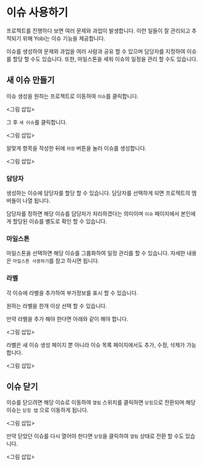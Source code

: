 # 이슈 사용하기

프로젝트를 진행하다 보면 여러 문제와 과업이 발생합니다. 이런 일들이 잘 관리되고 추적되기 위해 Yobi는 이슈 기능을 제공합니다.

이슈를 생성하여 문제와 과업을 여러 사람과 공유 할 수 있으며 담당자를 지정하여 이슈를 할당 할 수도 있습니다. 또한, 마일스톤을 세워 이슈의 일정을 관리 할 수도 있습니다.

## 새 이슈 만들기

이슈 생성을 원하는 프로젝트로 이동하여 `이슈`를 클릭합니다.

<그림 삽입>

그 후 `새 이슈`를 클릭합니다.

<그림 삽입>

알맞게 항목을 작성한 뒤에 `저장` 버튼을 눌러 이슈를 생성합니다.

<그림 삽입>

### 담당자

생성하는 이슈에 담당자를 할당 할 수 있습니다. 담당자를 선택하게 되면 프로젝트의 멤버들이 나열 됩니다.

담당자를 정하면 해당 이슈를 담당자가 처리하겠다는 의미이며 `이슈` 페이지에서 본인에게 할당된 이슈를 별도로 확인 할 수 있습니다.

### 마일스톤

마일스톤을 선택하면 해당 이슈를 그룹화하여 일정 관리를 할 수 있습니다. 자세한 내용은 `마일스톤 사용하기`를 참고 하시면 됩니다.

### 라벨

각 이슈에 라벨을 추가하여 부가정보를 표시 할 수 있습니다.

원하는 라벨을 한개 이상 선택 할 수 있습니다. 

만약 라벨을 추가 해야 한다면 아래와 같이 해야 합니다.

<그림 삽입>

라벨은 새 이슈 생성 페이지 뿐 아니라 이슈 목록 페이지에서도 추가, 수정, 삭제가 가능합니다.

<그림 삽입>


## 이슈 닫기

이슈를 닫으려면 해당 이슈로 이동하여 `열림` 스위치를 클릭하면 `닫힘`으로 전환되며 해당 이슈는 `닫힘 탭` 으로 이동하게 됩니다.

<그림 삽입>

만약 닫았던 이슈를 다시 열어야 한다면 `닫힘`을 클릭하여 `열림` 상태로 전환 할 수도 있습니다.

<그림 삽입>